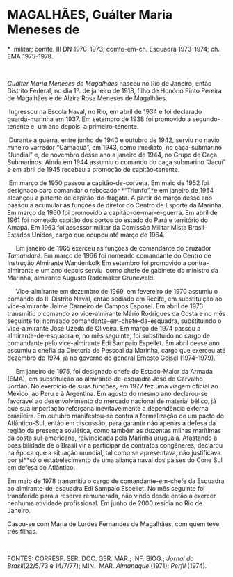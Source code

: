 MAGALHÃES, Guálter Maria Meneses de
===================================

\*  militar; comte. III DN 1970-1973; comte-em-ch. Esquadra 1973-1974;
ch.  EMA 1975-1978.

 

*Guálter Maria Meneses de Magalhães* nasceu no Rio de Janeiro, então
Distrito Federal, no dia 1º. de janeiro de 1918, filho de Honório Pinto
Pereira de Magalhães e de Alzira Rosa Meneses de Magalhães.

 Ingressou na Escola Naval, no Rio, em abril de 1934 e foi declarado
guarda-marinha em 1937. Em setembro de 1938 foi promovido a
segundo-tenente e, um ano depois, a primeiro-tenente.

 Durante a guerra, entre junho de 1940 e outubro de 1942, serviu no
navio mineiro varredor “Camaquã”, em 1943, como imediato, no
caça-submarino “Jundiaí” e, de novembro desse ano a janeiro de 1944, no
Grupo de Caça Submarinos. Ainda em 1944 assumiu o comando do caça
submarino “Jacuí” e em abril de 1945 recebeu a promoção de
capitão-tenente.

 Em março de 1950 passou a capitão-de-corveta. Em maio de 1952 foi
designado para comandar o rebocador *“Triunfo”,*e em janeiro de 1954
alcançou a patente de capitão-de-fragata. A partir de março desse ano
passou a acumular as funções de diretor do Centro de Esporte da Marinha.
Em março de 1960 foi promovido a capitão-de-mar-e-guerra. Em abril de
1961 foi nomeado capitão dos portos do estado do Pará e território do
Amapá. Em 1963 foi assessor militar da Comissão Militar Mista
Brasil-Estados Unidos, cargo que ocupou até março de 1964.

     Em janeiro de 1965 exerceu as funções de comandante do cruzador
*Tamandaré*. Em março de 1966 foi nomeado comandante do Centro de
Instrução Almirante Wandenkolk Em setembro foi promovido a
contra-almirante e um ano depois serviu  como chefe de gabinete do
ministro da Marinha, almirante Augusto Rademaker Grunewald.

     Vice-almirante em dezembro de 1969, em fevereiro de 1970 assumiu o
comando do III Distrito Naval, então sediado em Recife, em substituição
ao vice-almirante Jaime Carneiro de Campos Esposel. Em abril de 1973
transmitiu o comando ao vice-almirante Mário Rodrigues da Costa e no mês
seguinte foi nomeado comandante-em-chefe-da-esquadra, substituindo o
vice-almirante José Uzeda de Oliveira. Em março de 1974 passou a
almirante-de-esquadra e, no mês seguinte, foi substituído no cargo de
comandante pelo vice-almirante Edi Sampaio Espellet. Em abril desse ano
assumiu a chefia da Diretoria de Pessoal da Marinha, cargo que exerceu
até dezembro de 1974, já no governo do general Ernesto Geisel
(1974-1979).

     Em janeiro de 1975, foi designado chefe do Estado-Maior da Armada
(EMA), em substituição ao almirante-de-esquadra José de Carvalho Jordão.
No exercício de suas funções, em 1977 fez uma viagem oficial ao México,
ao Peru e à Argentina. Em agosto do mesmo ano declarou-se favorável ao
desenvolvimento do mercado nacional de material bélico, já que sua
importação reforçaria inevitavelmente a dependência externa brasileira.
Em outubro manifestou-se contra a formalização de um pacto do
Atlântico-Sul, então em discussão, para garantir não apenas a defesa da
região da presença soviética, como também as duzentas milhas marítimas
da costa sul-americana, reivindicada pela Marinha uruguaia. Afastando a
possibilidade de o Brasil vir a participar de contratos congêneres,
declarou na época que a situação mundial, tal como se apresentava, não
justificava por si**só o estabelecimento de uma aliança naval dos países
do Cone Sul em defesa do Atlântico.

Em maio de 1978 transmitiu o cargo de comandante-em-chefe da Esquadra ao
almirante-de-esquadra Edi Sampaio Espellet. No mês seguinte foi
transferido para a reserva remunerada, não vindo desde então a exercer
nenhuma atividade profissional. Em junho de 2000 residia no Rio de
Janeiro.

Casou-se com Maria de Lurdes Fernandes de Magalhães, com quem teve três
filhas.

 

FONTES: CORRESP. SER. DOC. GER. MAR.; INF. BIOG.; *Jornal do
Brasil*(22/5/73 e 14/7/77); MIN.  MAR. *Almanaque* (1971); *Perfil*
(1974).
